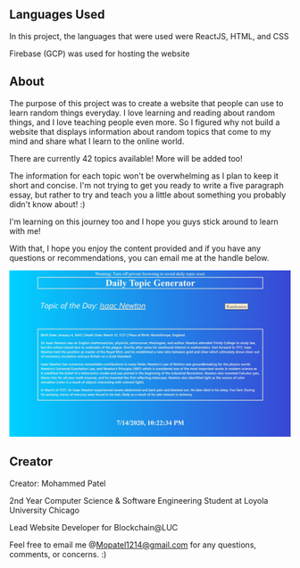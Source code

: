 
## Languages Used

In this project, the languages that were used were ReactJS, HTML, and CSS

Firebase (GCP) was used for hosting the website


## About

The purpose of this project was to create a website that people can use to learn random things everyday. I love learning and reading about random things, and I love teaching people even more. So I figured why not build a website that displays information about random topics that come to my mind and share what I learn to the online world.

There are currently 42 topics available! More will be added too!
 
The information for each topic won't be overwhelming as I plan to keep it short and concise. I'm not trying to get you ready to write a five paragraph essay, but rather to try and teach you a little about something you probably didn't know about! :)

I'm learning on this journey too and I hope you guys stick around to learn with me! 

With that, I hope you enjoy the content provided and if you have any questions or recommendations, you can email me at the handle below.

![Main Page](src/backgrounds/dtg-main-page.JPG)


## Creator

Creator: Mohammed Patel

2nd Year Computer Science & Software Engineering Student at Loyola University Chicago

Lead Website Developer for Blockchain@LUC

Feel free to email me @Mopatel1214@gmail.com for any questions, comments, or concerns. :)
